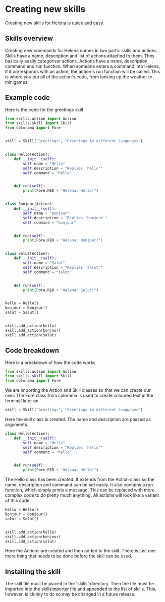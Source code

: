 # Creating new skills
Creating new skills for Helena is quick and easy.

## Skills overview

Creating new commands for Helena comes in two parts: skills and actions.
Skills have a name, description and list of actions attached to them. They basically easily categoriser actions.
Actions have a name, description, command and run function. When someone enters a command into Helena, if it corresponds with an action, the action's run function will be called. This is where you put all of the action's code, from looking up the weather to minigames.

## Example code

Here is the code for the greetings skill

```python
from skills.action import Action
from skills.skill import Skill
from colorama import Fore


skill = Skill("Greetings", "Greetings in different languages")


class Hello(Action):
    def __init__(self):
        self.name = "Hello"
        self.description = "Replies 'hello'"
        self.command = "hello"


    def run(self):
        print(Fore.RED + "Helena: Hello!")


class Bonjour(Action):
    def __init__(self):
        self.name = "Bonjour"
        self.description = "Replies 'bonjour'"
        self.command = "bonjour"


    def run(self):
        print(Fore.RED + "Helena: Bonjour!")


class Salut(Action):
    def __init__(self):
        self.name = "Salut"
        self.description = "Replies 'salut'"
        self.command = "salut"


    def run(self):
        print(Fore.RED + "Helena: Salut!")


hello = Hello()
bonjour = Bonjour()
salut = Salut()


skill.add_action(hello)
skill.add_action(bonjour)
skill.add_action(salut)
```

## Code breakdown

Here is a breakdown of how the code works.

```python
from skills.action import Action
from skills.skill import Skill
from colorama import Fore
```
We are importing the Action and Skill classes so that we can create our own. The Fore class from colorama is used to create coloured text in the terminal later on.

```python
skill = Skill("Greetings", "Greetings in different languages")
```
Here the skill class is created. The name and description are passed as arguments.

```python
class Hello(Action):
    def __init__(self):
        self.name = "Hello"
        self.description = "Replies 'hello'"
        self.command = "hello"


    def run(self):
        print(Fore.RED + "Helena: Hello!")
```
The Hello class has been created. It extends from the Action class so the name, description and command can be set easily. It also contains a run function, which simply prints a message. This can be replaced with more complex code to do pretty much anything. All actions will look like a variant of this code.

```python
hello = Hello()
bonjour = Bonjour()
salut = Salut()


skill.add_action(hello)
skill.add_action(bonjour)
skill.add_action(salut)
```
Here the Actions are created and then added to the skill. There is just one more thing that needs to be done before the skill can be used.

## Installing the skill

The skill file must be placed in the 'skills' directory. Then the file must be imported into the skillsImporter file and appended to the list of skills.
This, however, is clunky to do so may be changed in a future release.